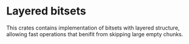 # Layered bitsets

This crates contains implementation of bitsets with layered structure, allowing fast operations that benifit from skipping large empty chunks.
